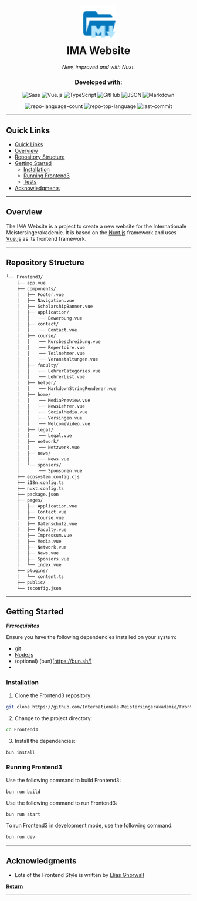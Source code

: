 <div align="center">
<h1>
   <img src="https://raw.githubusercontent.com/PKief/vscode-material-icon-theme/ec559a9f6bfd399b82bb44393651661b08aaf7ba/icons/folder-markdown-open.svg" width="100" height="100" />
   <br>
   IMA Website
</h1>
<i> New, improved and with Nuxt.</i>
<h3>Developed with:</h3>

<p align="center">
<img src="https://img.shields.io/badge/Sass-CC6699.svg?style=flat&logo=Sass&logoColor=white" alt="Sass">
<img src="https://img.shields.io/badge/Vue.js-4FC08D.svg?style=flat&logo=vuedotjs&logoColor=white" alt="Vue.js">
<img src="https://img.shields.io/badge/TypeScript-3178C6.svg?style=flat&logo=TypeScript&logoColor=white" alt="TypeScript">
<img src="https://img.shields.io/badge/GitHub-181717.svg?style=flat&logo=GitHub&logoColor=white" alt="GitHub">
<img src="https://img.shields.io/badge/JSON-000000.svg?style=flat&logo=JSON&logoColor=white" alt="JSON">
<img src="https://img.shields.io/badge/Markdown-000000.svg?style=flat&logo=Markdown&logoColor=white" alt="Markdown">
</p>

![repo-language-count](https://img.shields.io/github/languages/count/Internationale-Meistersingerakademie/Frontend3?style=flat&labelColor=E5E4E2&color=869BB3)
![repo-top-language](https://img.shields.io/github/languages/top/Internationale-Meistersingerakademie/Frontend3?style=flat&labelColor=E5E4E2&color=869BB3)
![last-commit](https://img.shields.io/github/last-commit/Internationale-Meistersingerakademie/Frontend3?style=flat&labelColor=E5E4E2&color=869BB3)
</div>

---

##  Quick Links
- [ Quick Links](#-quick-links)
- [ Overview](#-overview)
- [ Repository Structure](#-repository-structure)
- [ Getting Started](#-getting-started)
    - [ Installation](#-installation)
    - [ Running Frontend3](#-running-Frontend3)
    - [ Tests](#-tests)
- [ Acknowledgments](#-acknowledgments)

---

##  Overview

The IMA Website is a project to create a new website for the Internationale Meistersingerakademie. It is based on the [Nuxt.js](https://nuxtjs.org/) framework and uses [Vue.js](https://vuejs.org/) as its frontend framework.

---


##  Repository Structure

```
└── Frontend3/
    ├── app.vue
    ├── components/
    │   ├── Footer.vue
    │   ├── Navigation.vue
    │   ├── ScholarshipBanner.vue
    │   ├── application/
    │   │   └── Bewerbung.vue
    │   ├── contact/
    │   │   └── Contact.vue
    │   ├── course/
    │   │   ├── Kursbeschreibung.vue
    │   │   ├── Repertoire.vue
    │   │   ├── Teilnehmer.vue
    │   │   └── Veranstaltungen.vue
    │   ├── faculty/
    │   │   ├── LehrerCategories.vue
    │   │   └── LehrerList.vue
    │   ├── helper/
    │   │   └── MarkdownStringRenderer.vue
    │   ├── home/
    │   │   ├── MediaPreview.vue
    │   │   ├── NewsLehrer.vue
    │   │   ├── SocialMedia.vue
    │   │   ├── Vorsingen.vue
    │   │   └── WelcomeVideo.vue
    │   ├── legal/
    │   │   └── Legal.vue
    │   ├── network/
    │   │   └── Netzwerk.vue
    │   ├── news/
    │   │   └── News.vue
    │   └── sponsors/
    │       └── Sponsoren.vue
    ├── ecosystem.config.cjs
    ├── i18n.config.ts
    ├── nuxt.config.ts
    ├── package.json
    ├── pages/
    │   ├── Application.vue
    │   ├── Contact.vue
    │   ├── Course.vue
    │   ├── Datenschutz.vue
    │   ├── Faculty.vue
    │   ├── Impressum.vue
    │   ├── Media.vue
    │   ├── Network.vue
    │   ├── News.vue
    │   ├── Sponsors.vue
    │   └── index.vue
    ├── plugins/
    │   └── content.ts
    ├── public/
    └── tsconfig.json

```

---

##  Getting Started

***Prerequisites***

Ensure you have the following dependencies installed on your system:

- [git](https://git-scm.com/downloads)
- [Node.js](https://nodejs.org/en/download/)
- (optional) (bun)[https://bun.sh/]
-

###  Installation

1. Clone the Frontend3 repository:
```sh
git clone https://github.com/Internationale-Meistersingerakademie/Frontend3
```

2. Change to the project directory:
```sh
cd Frontend3
```

3. Install the dependencies:
```sh
bun install
```

###  Running Frontend3
Use the following command to build Frontend3:
```sh
bun run build
```
Use the following command to run Frontend3:
```sh
bun run start
```
To run Frontend3 in development mode, use the following command:
```sh
bun run dev
```

---

##  Acknowledgments

- Lots of the Frontend Style is written by [Elias Ghorwall](https://github.com/eliasghorwall)

[**Return**](#-quick-links)

---
